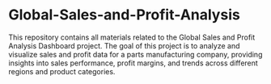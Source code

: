# Global-Sales-and-Profit-Analysis
This repository contains all materials related to the Global Sales and Profit Analysis Dashboard project. The goal of this project is to analyze and visualize sales and profit data for a parts manufacturing company, providing insights into sales performance, profit margins, and trends across different regions and product categories.
